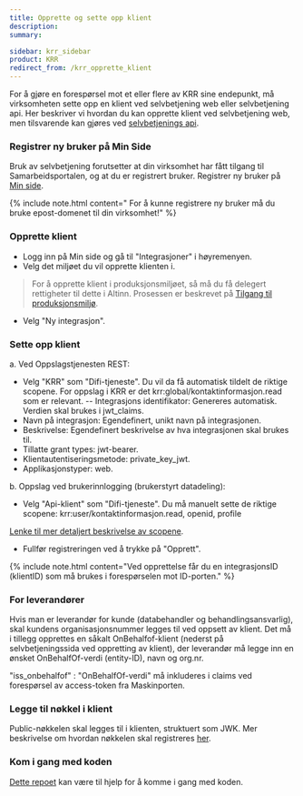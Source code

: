 ```yaml
---
title: Opprette og sette opp klient
description:
summary:

sidebar: krr_sidebar
product: KRR
redirect_from: /krr_opprette_klient
---
```


For å gjøre en forespørsel mot et eller flere av KRR sine endepunkt, må virksomheten sette opp en klient ved selvbetjening web eller selvbetjening api. Her beskriver vi hvordan du kan opprette klient ved selvbetjening web, men tilsvarende kan gjøres ved [selvbetjenings api](https://docs.digdir.no/docs/Maskinporten/maskinporten_sjolvbetjening_api#registrere-klient). 

### Registrer ny bruker på Min Side  
Bruk av selvbetjening forutsetter at din virksomhet har fått tilgang til Samarbeidsportalen, og at du er registrert bruker. Registrer ny bruker på [Min side](https://user.difi.no/auth/realms/difi/protocol/openid-connect/auth?client_id=samarbeid-lukket&response_type=code&scope=openid%20email%20profile&redirect_uri=https%3A//minside-samarbeid.digdir.no/openid-connect/difi_user_login&state=vjHgvGh7mAqpRsxRjcjrR4EWSMs7-NMSafbdrkmHdqY).

{% include note.html content=" For å kunne registrere ny bruker må du bruke epost-domenet til din virksomhet!" %}

### Opprette klient
- Logg inn på Min side og gå til "Integrasjoner" i høyremenyen.
- Velg det miljøet du vil opprette klienten i.

> For å opprette klient i produksjonsmiljøet, så må du få delegert rettigheter til dette i Altinn. Prosessen er beskrevet på [Tilgang til produksjonsmiljø](https://docs.digdir.no/docs/Maskinporten/maskinporten_sjolvbetjening_web#tilgang-i-produksjonsmilj%C3%B8).

- Velg "Ny integrasjon".

### Sette opp klient
a. Ved Oppslagstjenesten REST: 
- Velg "KRR" som "Difi-tjeneste". Du vil da få automatisk tildelt de riktige scopene. For oppslag i KRR er det krr:global/kontaktinformasjon.read som er relevant.
-- Integrasjons identifikator: Genereres automatisk. Verdien skal brukes i jwt_claims.
- Navn på integrasjon: Egendefinert, unikt navn på integrasjonen.
- Beskrivelse: Egendefinert beskrivelse av hva integrasjonen skal brukes til.
- Tillatte grant types: jwt-bearer.
- Klientautentiseringsmetode: private_key_jwt.
- Applikasjonstyper: web.

b. Oppslag ved brukerinnlogging (brukerstyrt datadeling):
- Velg "Api-klient" som "Difi-tjeneste". Du må manuelt sette de riktige scopene:
  krr:user/kontaktinformasjon.read, openid, profile

[Lenke til mer detaljert beskrivelse av scopene](https://docs.digdir.no/docs/Kontaktregisteret/Brukerspesifikt-oppslag_rest#bruk-av-oauth2).
  
- Fullfør registreringen ved å trykke på "Opprett".

{% include note.html content="Ved opprettelse får du en integrasjonsID (klientID) som må brukes i forespørselen mot ID-porten." %}

### For leverandører
Hvis man er leverandør for kunde (databehandler og behandlingsansvarlig), skal kundens organisasjonsnummer legges til ved oppsett av klient. 
Det må i tillegg opprettes en såkalt OnBehalfof-klient (nederst på selvbetjeningssida ved oppretting av klient), der leverandør må legge inn en ønsket OnBehalfOf-verdi (entity-ID), navn og org.nr. 

"iss_onbehalfof" : "OnBehalfOf-verdi" må inkluderes i claims ved forespørsel av access-token fra Maskinporten. 


### Legge til nøkkel i klient
Public-nøkkelen skal legges til i klienten, struktuert som JWK. Mer beskrivelse om hvordan nøkkelen skal registreres [her](https://docs.digdir.no/docs/Maskinporten/maskinporten_sjolvbetjening_web#registrere-n%C3%B8kkel-p%C3%A5-klient).

### Kom i gang med koden
[Dette repoet](https://github.com/entur/exploratory-maskinporten-token/tree/main) kan være til hjelp for å komme i gang med koden. 


